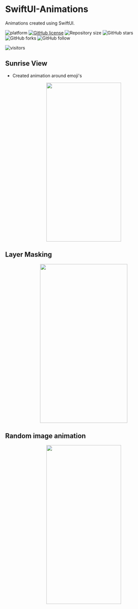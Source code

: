 # SwiftUI-Animations
Animations created using SwiftUI.

![platform](https://img.shields.io/badge/platform-iOS)
[![GitHub license](https://img.shields.io/badge/License-Apache2.0-orange.svg)](LICENSE)
![Repository size](https://img.shields.io/github/repo-size/csprasad195/SwiftUI-Animations)
![GitHub stars](https://img.shields.io/github/stars/csprasad195/SwiftUI-Animations?style=social)
![GitHub forks](https://img.shields.io/github/forks/csprasad195/SwiftUI-Animations?style=social)
![GitHub follow](https://img.shields.io/github/followers/csprasad195?style=social)

![visitors](https://visitor-badge.laobi.icu/badge?page_id=csprasad195)

## Sunrise View
- Created animation around emoji's

<p align=center>
<img src="https://github.com/csprasad/SwiftUI-Animations/assets/26570512/4f4fab92-8dd4-439b-85ae-10042fc2003c" width="240" height="508"/>
</p>

## Layer Masking 
<p align=center>
<img src="https://github.com/csprasad/SwiftUI-Animations/assets/26570512/3ab38e2b-b840-4ac6-bc4d-bb1dacc89fb6" width="280" height="508"/>
</p>

## Random image animation 
<p align=center>
  <img src="https://github.com/csprasad/SwiftUI-Animations/assets/26570512/ac90a376-b79e-4ba2-8bdd-2aa2b68037e9" width="240" height="508"/>
</p>



